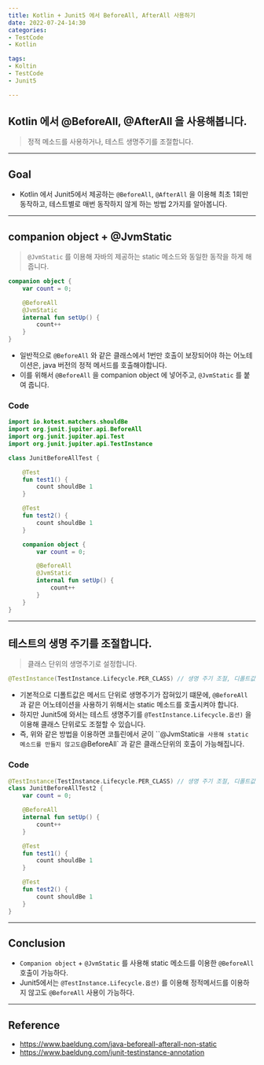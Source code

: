 ```yaml
---
title: Kotlin + Junit5 에서 BeforeAll, AfterAll 사용하기
date: 2022-07-24-14:30
categories:
- TestCode
- Kotlin

tags:
- Koltin
- TestCode
- Junit5

---
```


## Kotlin 에서 @BeforeAll, @AfterAll 을 사용해봅니다.
> 정적 메소드를 사용하거나, 테스트 생명주기를 조절합니다.


---

## Goal
- Kotlin 에서 Junit5에서 제공하는 `@BeforeAll`, `@AfterAll` 을 이용해 최초 1회만 동작하고, 테스트별로 매번 동작하지 않게 하는 방법 2가지를 알아봅니다.

---

## companion object + @JvmStatic
> `@JvmStatic` 를 이용해 자바의 제공하는 static 메소드와 동일한 동작을 하게 해줍니다.


```kotlin
companion object {
    var count = 0;

    @BeforeAll
    @JvmStatic
    internal fun setUp() {
        count++
    }
}
```

- 일반적으로 `@BeforeAll` 와 같은 클래스에서 1번만 호출이 보장되어야 하는 어노테이션은, java 버전의 정적 메서드를 호출해야합니다.
- 이를 위해서 `@BeforeAll` 을 companion object 에 넣어주고, `@JvmStatic` 를 붙여 줍니다.


### Code

```kotlin
import io.kotest.matchers.shouldBe
import org.junit.jupiter.api.BeforeAll
import org.junit.jupiter.api.Test
import org.junit.jupiter.api.TestInstance

class JunitBeforeAllTest {

    @Test
    fun test1() {
        count shouldBe 1
    }

    @Test
    fun test2() {
        count shouldBe 1
    }

    companion object {
        var count = 0;

        @BeforeAll
        @JvmStatic
        internal fun setUp() {
            count++
        }
    }
}
```

---

## 테스트의 생명 주기를 조절합니다.
> 클래스 단위의 생명주기로 설정합니다.

```kotlin
@TestInstance(TestInstance.Lifecycle.PER_CLASS) // 생명 주기 조절, 디폴트값은 PER_METHOD
```

- 기본적으로 디폴트값은 메서드 단위로 생명주기가 잡혀있기 떄문에, `@BeforeAll` 과 같은 어노테이션을 사용하기 위해서는 static 메소드를 호출시켜야 합니다.
- 하지만 Junit5에 와서는 테스트 생명주기를 `@TestInstance.Lifecycle.옵션)` 을 이용해 클래스 단위로도 조절할 수 있습니다.
- 즉, 위와 같은 방법을 이용하면 코틀린에서 굳이 ``@JvmStatic` 을 사용해 static 메소드를 만들지 않고도 `@BeforeAll` 과 같은 클래스단위의 호출이 가능해집니다.

### Code

```kotlin
@TestInstance(TestInstance.Lifecycle.PER_CLASS) // 생명 주기 조절, 디폴트값은 PER_METHOD
class JunitBeforeAllTest2 {
    var count = 0;

    @BeforeAll
    internal fun setUp() {
        count++
    }

    @Test
    fun test1() {
        count shouldBe 1
    }

    @Test
    fun test2() {
        count shouldBe 1
    }
}
```

---

## Conclusion
- `Companion object` + `@JvmStatic` 를 사용해 static 메소드를 이용한 `@BeforeAll` 호출이 가능하다.
- Junit5에서는 `@TestInstance.Lifecycle.옵션)` 를 이용해 정적메서드를 이용하지 않고도 `@BeforeAll` 사용이 가능하다.

---

## Reference
- https://www.baeldung.com/java-beforeall-afterall-non-static
- https://www.baeldung.com/junit-testinstance-annotation

